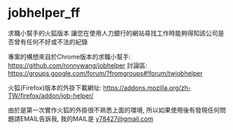 jobhelper_ff
============

求職小幫手的火狐版本
讓您在使用人力銀行的網站尋找工作時能夠得知該公司是否曾有任何不好或不法的紀錄


專案的構想來自於Chrome版本的求職小幫手: https://github.com/ronnywang/jobhelper
討論區: https://groups.google.com/forum/?fromgroups#!forum/twjobhelper

火狐(Firefox)版本的外掛下載網址: https://addons.mozilla.org/zh-TW/firefox/addon/job-helper/


由於是第一次實作火狐的外掛很不熟悉上面的環境, 所以如果使用後有發現任何問題請EMAIL告訴我, 我的MAIL是 y78427@gmail.com
